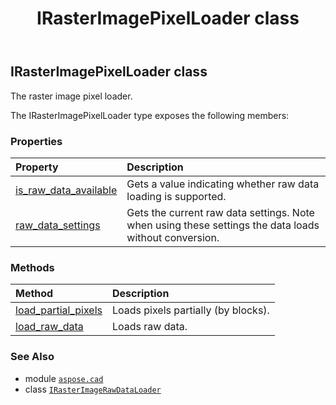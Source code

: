 ﻿---
title: IRasterImagePixelLoader class
second_title: Aspose.CAD for Python via .NET API References
description: 
type: docs
weight: 260
url: /python-net/aspose.cad/irasterimagepixelloader/
is_root: false
---

## IRasterImagePixelLoader class

The raster image pixel loader.



The IRasterImagePixelLoader type exposes the following members:

### Properties
| Property | Description |
| :- | :- |
| [is_raw_data_available](/cad/python-net/aspose.cad/irasterimagepixelloader/is_raw_data_available) | Gets a value indicating whether raw data loading is supported. |
| [raw_data_settings](/cad/python-net/aspose.cad/irasterimagepixelloader/raw_data_settings) | Gets the current raw data settings. Note when using these settings the data loads without conversion. |


### Methods
| Method | Description |
| :- | :- |
| [load_partial_pixels](/cad/python-net/aspose.cad/irasterimagepixelloader/load_partial_pixels/#aspose.cad.Rectangle-aspose.cad.IPartialPixelLoader) | Loads pixels partially (by blocks). |
| [load_raw_data](/cad/python-net/aspose.cad/irasterimagepixelloader/load_raw_data/#aspose.cad.Rectangle-aspose.cad.RawDataSettings-aspose.cad.IPartialRawDataLoader) | Loads raw data. |



### See Also
* module [`aspose.cad`](..)
* class [`IRasterImageRawDataLoader`](/cad/python-net/aspose.cad/irasterimagerawdataloader)
